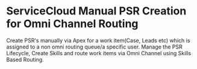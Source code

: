 # ServiceCloud Manual PSR Creation for Omni Channel Routing
Create PSR's manually via Apex for a work item(Case, Leads etc) which is assigned to a non omni routing queue/a specific user. Manage the PSR Lifecycle, Create Skills and route work items via Omni Channel using Skills Based Routing.
